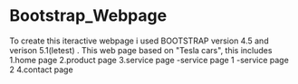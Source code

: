 # Bootstrap_Webpage
To create this  iteractive webpage  i used BOOTSTRAP version 4.5 and verison 5.1(letest) .
This web page based on  "Tesla cars", this includes 
1.home page
2.product page
3.service page 
       -service page 1
       -service page 2
4.contact page
       
